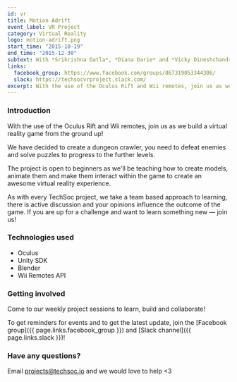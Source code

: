```yaml
---
id: vr
title: Motion Adrift
event_label: VR Project
category: Virtual Reality
logo: motion-adrift.png
start_time: "2015-10-19"
end_time: "2015-12-30"
subtext: With *Srikrishna Datla*, *Diana Darie* and *Vicky Dineshchandra*
links:
  facebook_group: https://www.facebook.com/groups/867319053344306/
  slack: https://techsocvrproject.slack.com/
excerpt: With the use of the Oculus Rift and Wii remotes, join us as we build a virtual reality game from the ground up!
---
```


### Introduction

With the use of the Oculus Rift and Wii remotes, join us as we build a virtual reality game from the ground up!

We have decided to create a dungeon crawler, you need to defeat enemies and solve puzzles to progress to the further levels.

The project is open to beginners as we'll be teaching how to create models, animate them and make them interact within the game to create an awesome virtual reality experience.

As with every TechSoc project, we take a team based approach to learning, there is active discussion and your opinions influence the outcome of the game. If you are up for a challenge and want to learn something new &mdash; join us!

### Technologies used

- Oculus
- Unity SDK
- Blender
- Wii Remotes API

### Getting involved

Come to our weekly project sessions to learn, build and collaborate!

To get reminders for events and to get the latest update, join the [Facebook group]({{ page.links.facebook_group }}) and [Slack channel]({{ page.links.slack }})!

### Have any questions?

Email <projects@techsoc.io> and we would love to help <3  
